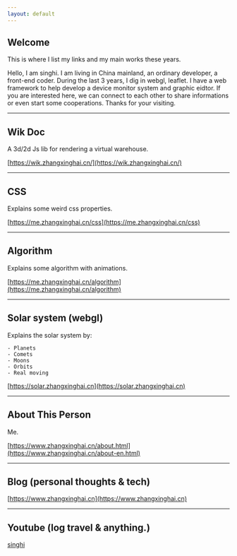 ```yaml
---
layout: default
---
```


## Welcome

This is where I list my links and my main works these years.

Hello, I am singhi. I am living in China mainland, an ordinary developer, a front-end coder. During the last 3 years, I dig in webgl, leaflet. I have a web framework to help develop a device monitor system and graphic eidtor. If you are interested here, we can connect to each other to share informations or even start some cooperations. Thanks for your visiting.

---

## Wik Doc

A 3d/2d Js lib for rendering a virtual warehouse.

[https://wik.zhangxinghai.cn/](https://wik.zhangxinghai.cn/)

---

## CSS

Explains some weird css properties.

[https://me.zhangxinghai.cn/css](https://me.zhangxinghai.cn/css)

---

## Algorithm

Explains some algorithm with animations.

[https://me.zhangxinghai.cn/algorithm](https://me.zhangxinghai.cn/algorithm)

---

## Solar system (webgl)

Explains the solar system by:

    - Planets
    - Comets
    - Moons
    - Orbits
    - Real moving

[https://solar.zhangxinghai.cn](https://solar.zhangxinghai.cn)

---

## About This Person

Me.

[https://www.zhangxinghai.cn/about.html](https://www.zhangxinghai.cn/about-en.html)

---

## Blog (personal thoughts & tech)

[https://www.zhangxinghai.cn](https://www.zhangxinghai.cn)

---

## Youtube (log travel & anything.)

[singhi](https://www.youtube.com/channel/UCOvEajUHgigi_lO3wKgpJvw)
